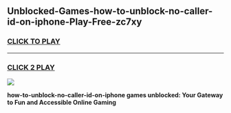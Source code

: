 
## Unblocked-Games-how-to-unblock-no-caller-id-on-iphone-Play-Free-zc7xy
<h3>
<a href="https://premium76.site?title=how-to-unblock-no-caller-id-on-iphone&ref=19M">CLICK TO PLAY</a></h3>
<hr>

<h3>
<a href="https://premium76.site?title=how-to-unblock-no-caller-id-on-iphone&ref=19M">CLICK 2 PLAY</a>
  
</h3>

<a href="https://premium76.site?title=how-to-unblock-no-caller-id-on-iphone&ref=19M"><img src="https://clearcache.store/games.png"></a>


**how-to-unblock-no-caller-id-on-iphone games unblocked: Your Gateway to Fun and Accessible Online Gaming**
